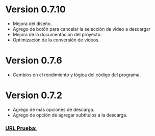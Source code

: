 # Version 0.7.10
- Mejora del diseño.
- Agrego de botón para cancelar la selección de video a descargar
- Mejora de la documentación del proyecto.
- Optimización de la conversión de videos.

# Version 0.7.6
- Cambios en el rendimiento y lógica del código del programa.

# Version 0.7.2
- Agrego de más opciones de descarga.
- Agrego de opción de agregar subtitulos a la descarga.


### [URL Prueba:](https://www.youtube.com/watch?v=_27eD49ePQE)
